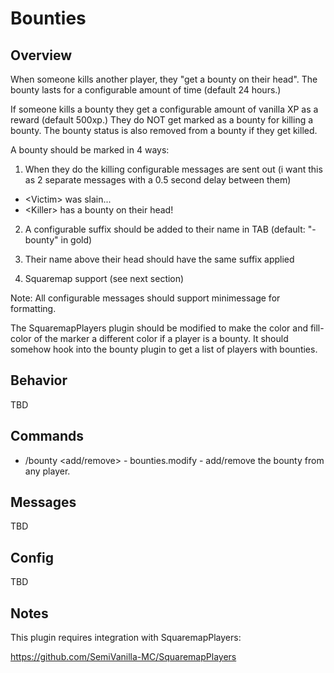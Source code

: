 # Bounties

## Overview

When someone kills another player, they "get a bounty on their head". The bounty lasts for a configurable amount of time (default 24 hours.)

If someone kills a bounty they get a configurable amount of vanilla XP as a reward (default 500xp.) They do NOT get marked as a bounty for killing a bounty. The bounty status is also removed from a bounty if they get killed.

A bounty should be marked in 4 ways:

1. When they do the killing configurable messages are sent out (i want this as 2 separate messages with a 0.5 second delay between them)
* \<Victim\> was slain...
* \<Killer\> has a bounty on their head!
  
2. A configurable suffix should be added to their name in TAB (default: "- bounty" in gold)
  
3. Their name above their head should have the same suffix applied

4. Squaremap support (see next section)

Note: All configurable messages should support minimessage for formatting.

The SquaremapPlayers plugin should be modified to make the color and fill-color of the marker a different color if a player is a bounty. It should somehow hook into the bounty plugin to get a list of players with bounties.

## Behavior

TBD

## Commands

- \/bounty <add/remove> <name> - bounties.modify - add/remove the bounty from any player.

## Messages

TBD

## Config

TBD

## Notes

This plugin requires integration with SquaremapPlayers:
  
https://github.com/SemiVanilla-MC/SquaremapPlayers
